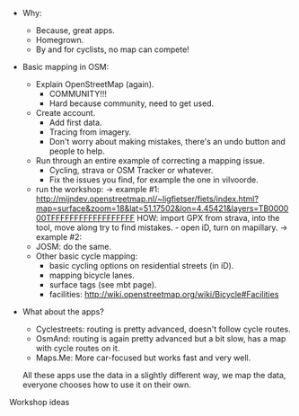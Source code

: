 


- Why:
  - Because, great apps.
  - Homegrown.
  - By and for cyclists, no map can compete!
- Basic mapping in OSM:
	- Explain OpenStreetMap (again).
		- COMMUNITY!!!
		- Hard because community, need to get used.
	- Create account.
		- Add first data.
		- Tracing from imagery.
		- Don't worry about making mistakes, there's an undo button and people to help.
	- Run through an entire example of correcting a mapping issue.
		- Cycling, strava or OSM Tracker or whatever.
		- Fix the issues you find, for example the one in vilvoorde.
	- run the workshop:
		-> example #1: http://mijndev.openstreetmap.nl/~ligfietser/fiets/index.html?map=surface&zoom=18&lat=51.17502&lon=4.45421&layers=TB000000TFFFFFFFFFFFFFFFFFF
			HOW: import GPX from strava, into the tool, move along try to find mistakes.
				- open iD, turn on mapillary.
		-> example #2: 
	- JOSM: do the same.
	- Other basic cycle mapping:
		- basic cycling options on residential streets (in iD).
		- mapping bicycle lanes.
		- surface tags (see mbt page).
		- facilities: http://wiki.openstreetmap.org/wiki/Bicycle#Facilities
- What about the apps?
	- Cyclestreets: routing is pretty advanced, doesn't follow cycle routes.
	- OsmAnd: routing is again pretty advanced but a bit slow, has a map with cycle routes on it.
	- Maps.Me: More car-focused but works fast and very well.
	 
	All these apps use the data in a slightly different way, we map the data, everyone chooses how to use it on their own.

	
Workshop ideas



